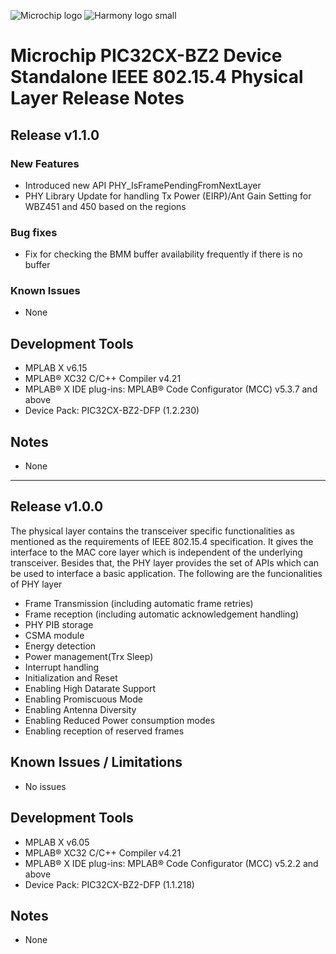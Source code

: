 ﻿![Microchip logo](https://raw.githubusercontent.com/wiki/Microchip-MPLAB-Harmony/Microchip-MPLAB-Harmony.github.io/images/microchip_logo.png)
![Harmony logo small](https://raw.githubusercontent.com/wiki/Microchip-MPLAB-Harmony/Microchip-MPLAB-Harmony.github.io/images/microchip_mplab_harmony_logo_small.png)

# Microchip PIC32CX-BZ2 Device Standalone IEEE 802.15.4 Physical Layer Release Notes

## Release v1.1.0

### New Features
- Introduced new API PHY_IsFramePendingFromNextLayer
- PHY Library Update for handling Tx Power (EIRP)/Ant Gain Setting for WBZ451 and 450 based on the regions


### Bug fixes
- Fix for checking the BMM buffer availability frequently if there is no buffer

### Known Issues
- None

## Development Tools
-	MPLAB X v6.15
-	MPLAB® XC32 C/C++ Compiler v4.21
-	MPLAB® X IDE plug-ins: MPLAB® Code Configurator (MCC) v5.3.7 and above
-	Device Pack: PIC32CX-BZ2-DFP (1.2.230)

## Notes
-	None

__________________

## Release v1.0.0

The physical layer contains the transceiver specific functionalities as mentioned as the requirements of IEEE 802.15.4 specification. It gives the interface to the MAC core layer which is independent of the underlying transceiver.
Besides that, the PHY layer provides the set of APIs which can be used to interface a basic application.
The following are the funcionalities of PHY layer

-	Frame Transmission  (including automatic frame retries)
-	Frame reception  (including automatic acknowledgement handling)
-	PHY PIB storage
-	CSMA module
-	Energy detection
-	Power management(Trx Sleep)
-	Interrupt handling
-	Initialization and Reset
-	Enabling High Datarate Support
-	Enabling Promiscuous Mode
-	Enabling Antenna Diversity
-	Enabling Reduced Power consumption modes
-	Enabling reception of reserved frames

## Known Issues / Limitations

-	No issues

## Development Tools
-	MPLAB X v6.05
-	MPLAB® XC32 C/C++ Compiler v4.21
-	MPLAB® X IDE plug-ins: MPLAB® Code Configurator (MCC) v5.2.2 and above
-	Device Pack: PIC32CX-BZ2-DFP (1.1.218)

## Notes
-	None


